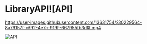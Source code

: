 # LibraryAPI![API]

https://user-images.githubusercontent.com/13631754/230229564-8a79157f-c692-4e7c-9199-667955fb3d8f.mp4



![API](https://user-images.githubusercontent.com/13631754/230177303-9df36ca7-9b87-488b-89a5-c28c30b2f5fc.png)
